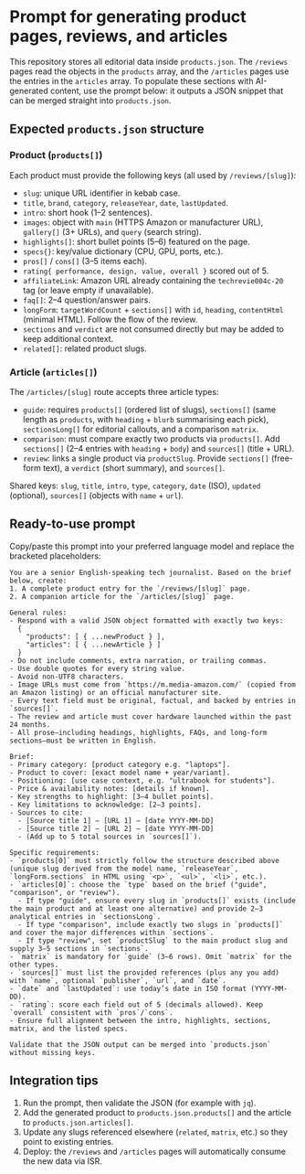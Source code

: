# Prompt for generating product pages, reviews, and articles

This repository stores all editorial data inside `products.json`. The `/reviews` pages read the objects in the `products` array, and the `/articles` pages use the entries in the `articles` array. To populate these sections with AI-generated content, use the prompt below: it outputs a JSON snippet that can be merged straight into `products.json`.

## Expected `products.json` structure

### Product (`products[]`)
Each product must provide the following keys (all used by `/reviews/[slug]`):

- `slug`: unique URL identifier in kebab case.
- `title`, `brand`, `category`, `releaseYear`, `date`, `lastUpdated`.
- `intro`: short hook (1–2 sentences).
- `images`: object with `main` (HTTPS Amazon or manufacturer URL), `gallery[]` (3+ URLs), and `query` (search string).
- `highlights[]`: short bullet points (5–6) featured on the page.
- `specs{}`: key/value dictionary (CPU, GPU, ports, etc.).
- `pros[]` / `cons[]` (3–5 items each).
- `rating{ performance, design, value, overall }` scored out of 5.
- `affiliateLink`: Amazon URL already containing the `techrevie004c-20` tag (or leave empty if unavailable).
- `faq[]`: 2–4 question/answer pairs.
- `longForm`: `targetWordCount` + `sections[]` with `id`, `heading`, `contentHtml` (minimal HTML). Follow the flow of the review.
- `sections` and `verdict` are not consumed directly but may be added to keep additional context.
- `related[]`: related product slugs.

### Article (`articles[]`)
The `/articles/[slug]` route accepts three article types:

- `guide`: requires `products[]` (ordered list of slugs), `sections[]` (same length as `products`, with `heading` + `blurb` summarising each pick), `sectionsLong[]` for editorial callouts, and a comparison `matrix`.
- `comparison`: must compare exactly two products via `products[]`. Add `sections[]` (2–4 entries with `heading` + `body`) and `sources[]` (title + URL).
- `review`: links a single product via `productSlug`. Provide `sections[]` (free-form text), a `verdict` (short summary), and `sources[]`.

Shared keys: `slug`, `title`, `intro`, `type`, `category`, `date` (ISO), `updated` (optional), `sources[]` (objects with `name` + `url`).

## Ready-to-use prompt

Copy/paste this prompt into your preferred language model and replace the bracketed placeholders:

```
You are a senior English-speaking tech journalist. Based on the brief below, create:
1. A complete product entry for the `/reviews/[slug]` page.
2. A companion article for the `/articles/[slug]` page.

General rules:
- Respond with a valid JSON object formatted with exactly two keys:
  {
    "products": [ { ...newProduct } ],
    "articles": [ { ...newArticle } ]
  }
- Do not include comments, extra narration, or trailing commas.
- Use double quotes for every string value.
- Avoid non-UTF8 characters.
- Image URLs must come from `https://m.media-amazon.com/` (copied from an Amazon listing) or an official manufacturer site.
- Every text field must be original, factual, and backed by entries in `sources[]`.
- The review and article must cover hardware launched within the past 24 months.
- All prose—including headings, highlights, FAQs, and long-form sections—must be written in English.

Brief:
- Primary category: [product category e.g. "laptops"].
- Product to cover: [exact model name + year/variant].
- Positioning: [use case context, e.g. "ultrabook for students"].
- Price & availability notes: [details if known].
- Key strengths to highlight: [3–4 bullet points].
- Key limitations to acknowledge: [2–3 points].
- Sources to cite:
  - [Source title 1] — [URL 1] — [date YYYY-MM-DD]
  - [Source title 2] — [URL 2] — [date YYYY-MM-DD]
  - (Add up to 5 total sources in `sources[]`).

Specific requirements:
- `products[0]` must strictly follow the structure described above (unique slug derived from the model name, `releaseYear`, `longForm.sections` in HTML using `<p>`, `<ul>`, `<li>`, etc.).
- `articles[0]`: choose the `type` based on the brief ("guide", "comparison", or "review").
  - If type "guide", ensure every slug in `products[]` exists (include the main product and at least one alternative) and provide 2–3 analytical entries in `sectionsLong`.
  - If type "comparison", include exactly two slugs in `products[]` and cover the major differences within `sections`.
  - If type "review", set `productSlug` to the main product slug and supply 3–5 sections in `sections`.
- `matrix` is mandatory for `guide` (3–6 rows). Omit `matrix` for the other types.
- `sources[]` must list the provided references (plus any you add) with `name`, optional `publisher`, `url`, and `date`.
- `date` and `lastUpdated`: use today’s date in ISO format (YYYY-MM-DD).
- `rating`: score each field out of 5 (decimals allowed). Keep `overall` consistent with `pros`/`cons`.
- Ensure full alignment between the intro, highlights, sections, matrix, and the listed specs.

Validate that the JSON output can be merged into `products.json` without missing keys.
```

## Integration tips

1. Run the prompt, then validate the JSON (for example with `jq`).
2. Add the generated product to `products.json.products[]` and the article to `products.json.articles[]`.
3. Update any slugs referenced elsewhere (`related`, `matrix`, etc.) so they point to existing entries.
4. Deploy: the `/reviews` and `/articles` pages will automatically consume the new data via ISR.
